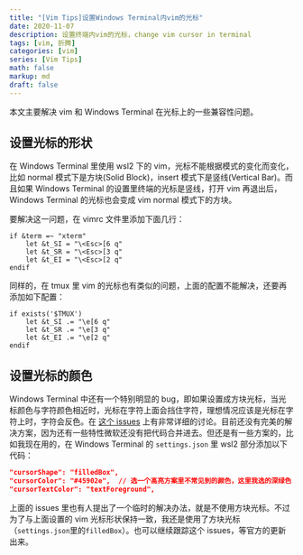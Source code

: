 ```yaml
---
title: "[Vim Tips]设置Windows Terminal内vim的光标"
date: 2020-11-07 
description: 设置终端内vim的光标，change vim cursor in terminal
tags: [vim, 折腾]
categories: [vim]
series: [Vim Tips]
math: false
markup: md
draft: false
---
```


本文主要解决 vim 和 Windows Terminal 在光标上的一些兼容性问题。

## 设置光标的形状

在 Windows Terminal 里使用 wsl2 下的 vim，光标不能根据模式的变化而变化，比如 normal 模式下是方块(Solid Block)，insert 模式下是竖线(Vertical Bar)。而且如果 Windows Terminal 的设置里终端的光标是竖线，打开 vim 再退出后，Windows Terminal 的光标也会变成 vim normal 模式下的方块。

要解决这一问题，在 vimrc 文件里添加下面几行：

```vimscript
if &term =~ "xterm"
    let &t_SI = "\<Esc>[6 q"
    let &t_SR = "\<Esc>[3 q"
    let &t_EI = "\<Esc>[2 q"
endif
```

同样的，在 tmux 里 vim 的光标也有类似的问题，上面的配置不能解决，还要再添加如下配置：

```vimscript
if exists('$TMUX')
    let &t_SI .= "\e[6 q"
    let &t_SR .= "\e[3 q"
	let &t_EI .= "\e[2 q"
endif
```

## 设置光标的颜色

Windows Terminal 中还有一个特别明显的 bug，即如果设置成方块光标，当光标颜色与字符颜色相近时，光标在字符上面会挡住字符，理想情况应该是光标在字符上时，字符会反色。在 [这个 issues](https://github.com/microsoft/terminal/issues/1203) 上有非常详细的讨论。目前还没有完美的解决方案，因为还有一些特性微软还没有把代码合并进去。但还是有一些方案的，比如我现在用的，在 Windows Terminal 的 `settings.json` 里 wsl2 部分添加以下代码：

```json
"cursorShape": "filledBox",
"cursorColor": "#45902e",  // 选一个高亮方案里不常见到的颜色，这里我选的深绿色
"cursorTextColor": "textForeground",
```

上面的 issues 里也有人提出了一个临时的解决办法，就是不使用方块光标。不过为了与上面设置的 vim 光标形状保持一致，我还是使用了方块光标（`settings.json`里的`filledBox`）。也可以继续跟踪这个 issues，等官方的更新出来。
